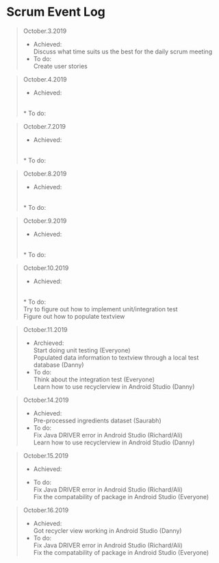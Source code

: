 # Scrum Event Log

>October.3.2019 
>* Achieved:
><br/>Discuss what time suits us the best for the daily scrum meeting
>* To do: 
><br/>Create user stories

>October.4.2019 
>* Achieved: 
><br/>
>* To do: 
><br/>

>October.7.2019 
>* Achieved: 
><br/>
>* To do: 
><br/>

>October.8.2019 
>* Achieved: 
><br/>
>* To do: 
><br/>

>October.9.2019 
>* Achieved: 
><br/>
>* To do: 
><br/>

>October.10.2019 
>* Achieved: 
><br/>
>* To do: 
><br/>Try to figure out how to implement unit/integration test
><br/>Figure out how to populate textview 
  
>October.11.2019 
>* Archieved:
><br/>Start doing unit testing (Everyone) 
><br/>Populated data information to textview through a local test database (Danny) 
>* To do:
><br/>Think about the integration test (Everyone) 
><br/>Learn how to use recyclerview in Android Studio (Danny) 
 
>October.14.2019 
>* Achieved: 
><br/>Pre-processed ingredients dataset (Saurabh) 
>* To do: 
><br/>Fix Java DRIVER error in Android Studio (Richard/Ali) 
><br/>Learn how to use recyclerview in Android Studio (Danny) 
  
>October.15.2019 
>* Achieved: 
>
>* To do: 
><br/> Fix Java DRIVER error in Android Studio (Richard/Ali) 
><br/> Fix the compatability of package in Android Studio (Everyone) 
  
>October.16.2019 
>* Achieved: 
><br/>Got recycler view working in Android Studio (Danny)
>* To do: 
><br/>Fix Java DRIVER error in Android Studio (Richard/Ali) 
><br/>Fix the compatability of package in Android Studio (Everyone) 

    

<!--- Template
>October..2019 
>* Achieved: 
><br/>
>* To do: 
><br/>
--->

